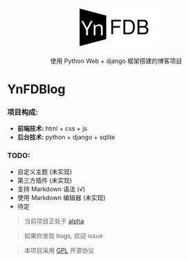 <div align="center">
  <img src="https://github.com/Lonely-Leisure/YnFDBlog/blob/alpha/blog_main/static/img/YNFDB.svg" alt="YnFDBlog" width="200">
  <p>
    使用 Python Web + django 框架搭建的博客项目
  <p>
</div>

# YnFDBlog

### 项目构成:
- **前端技术:** html + css + js
- **后台技术:** python + django + sqlite

### TODO:
- 自定义主题 (未实现)
- 第三方插件 (未实现)
- 支持 Markdown 语法 (√)
- 使用 Markdown 编辑器 (未实现)
- 待定

> 当前项目正处于 [alpha](https://github.com/Lonely-Leisure/YnFDBlog/tree/alpha) 

> 如果你发现 bugs, 欢迎 issue

> 本项目采用  [GPL](http://www.gnu.org/licenses/gpl-faq.html) 开源协议
